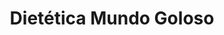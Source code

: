 ---
title: "Dietética Mundo Goloso"
url: /beccar/dietetica-mundo-goloso/
shop: alimentación sana
---